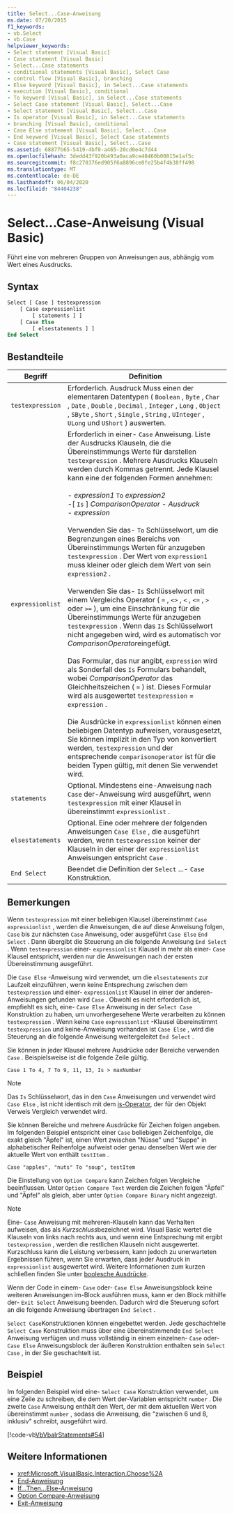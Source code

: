 ```yaml
---
title: Select...Case-Anweisung
ms.date: 07/20/2015
f1_keywords:
- vb.Select
- vb.Case
helpviewer_keywords:
- Select statement [Visual Basic]
- Case statement [Visual Basic]
- Select...Case statements
- conditional statements [Visual Basic], Select Case
- control flow [Visual Basic], branching
- Else keyword [Visual Basic], in Select...Case statements
- execution [Visual Basic], conditional
- To keyword [Visual Basic], in Select...Case statements
- Select Case statement [Visual Basic], Select...Case
- Select statement [Visual Basic], Select...Case
- Is operator [Visual Basic], in Select...Case statements
- branching [Visual Basic], conditional
- Case Else statement [Visual Basic], Select...Case
- End keyword [Visual Basic], Select Case statements
- Case statement [Visual Basic], Select...Case
ms.assetid: 68877b65-5419-4bf0-a465-20cd0e4c7d44
ms.openlocfilehash: 3dedd43f920b493a0aca9ce48460b00815e1af5c
ms.sourcegitcommit: f8c270376ed905f6a8896ce0fe25b4f4b38ff498
ms.translationtype: MT
ms.contentlocale: de-DE
ms.lasthandoff: 06/04/2020
ms.locfileid: "84404238"
---
```

# <a name="selectcase-statement-visual-basic"></a>Select...Case-Anweisung (Visual Basic)
Führt eine von mehreren Gruppen von Anweisungen aus, abhängig vom Wert eines Ausdrucks.  
  
## <a name="syntax"></a>Syntax  
  
```vb  
Select [ Case ] testexpression  
    [ Case expressionlist  
        [ statements ] ]  
    [ Case Else  
        [ elsestatements ] ]  
End Select  
```  
  
## <a name="parts"></a>Bestandteile  
  
|Begriff|Definition|  
|---|---|  
|`testexpression`|Erforderlich. Ausdruck Muss einen der elementaren Datentypen ( `Boolean` , `Byte` , `Char` , `Date` , `Double` , `Decimal` , `Integer` , `Long` , `Object` , `SByte` , `Short` , `Single` , `String` , `UInteger` , `ULong` und `UShort` ) auswerten.|  
|`expressionlist`|Erforderlich in einer- `Case` Anweisung. Liste der Ausdrucks Klauseln, die die Übereinstimmungs Werte für darstellen `testexpression` . Mehrere Ausdrucks Klauseln werden durch Kommas getrennt. Jede Klausel kann eine der folgenden Formen annehmen:<br /><br /> -   *expression1* `To` *expression2*<br />-[ `Is` ] *ComparisonOperator* - *Ausdruck*<br />-   *expression*<br /><br /> Verwenden Sie das- `To` Schlüsselwort, um die Begrenzungen eines Bereichs von Übereinstimmungs Werten für anzugeben `testexpression` . Der Wert von `expression1` muss kleiner oder gleich dem Wert von sein `expression2` .<br /><br /> Verwenden Sie das- `Is` Schlüsselwort mit einem Vergleichs Operator ( `=` , `<>` , `<` , `<=` , `>` oder `>=` ), um eine Einschränkung für die Übereinstimmungs Werte für anzugeben `testexpression` . Wenn das `Is` Schlüsselwort nicht angegeben wird, wird es automatisch vor *ComparisonOperator*eingefügt.<br /><br /> Das Formular, das nur angibt, `expression` wird als Sonderfall des `Is` Formulars behandelt, wobei *ComparisonOperator* das Gleichheitszeichen ( `=` ) ist. Dieses Formular wird als ausgewertet `testexpression`  =  `expression` .<br /><br /> Die Ausdrücke in `expressionlist` können einen beliebigen Datentyp aufweisen, vorausgesetzt, Sie können implizit in den Typ von konvertiert werden, `testexpression` und der entsprechende `comparisonoperator` ist für die beiden Typen gültig, mit denen Sie verwendet wird.|  
|`statements`|Optional. Mindestens eine-Anweisung nach `Case` der-Anweisung wird ausgeführt, wenn `testexpression` mit einer Klausel in übereinstimmt `expressionlist` .|  
|`elsestatements`|Optional. Eine oder mehrere der folgenden Anweisungen `Case Else` , die ausgeführt werden, wenn `testexpression` keiner der Klauseln in der einer der `expressionlist` Anweisungen entspricht `Case` .|  
|`End Select`|Beendet die Definition der `Select` ...- `Case` Konstruktion.|  
  
## <a name="remarks"></a>Bemerkungen  
 Wenn `testexpression` mit einer beliebigen Klausel übereinstimmt `Case` `expressionlist` , werden die Anweisungen, die auf diese Anweisung folgen, `Case` bis zur nächsten `Case` Anweisung, oder ausgeführt `Case Else` `End Select` . Dann übergibt die Steuerung an die folgende Anweisung `End Select` . Wenn `testexpression` einer- `expressionlist` Klausel in mehr als einer- `Case` Klausel entspricht, werden nur die Anweisungen nach der ersten Übereinstimmung ausgeführt.  
  
 Die `Case Else` -Anweisung wird verwendet, um die `elsestatements` zur Laufzeit einzuführen, wenn keine Entsprechung zwischen dem `testexpression` und einer- `expressionlist` Klausel in einer der anderen-Anweisungen gefunden wird `Case` . Obwohl es nicht erforderlich ist, empfiehlt es sich, eine- `Case Else` Anweisung in der `Select Case` Konstruktion zu haben, um unvorhergesehene Werte verarbeiten zu können `testexpression` . Wenn keine `Case` `expressionlist` -Klausel übereinstimmt `testexpression` und keine-Anweisung vorhanden ist `Case Else` , wird die Steuerung an die folgende Anweisung weitergeleitet `End Select` .  
  
 Sie können in jeder Klausel mehrere Ausdrücke oder Bereiche verwenden `Case` . Beispielsweise ist die folgende Zeile gültig.  
  
 `Case 1 To 4, 7 To 9, 11, 13, Is > maxNumber`  
  
> [!NOTE]
> Das `Is` Schlüsselwort, das in den `Case` Anweisungen und verwendet wird `Case Else` , ist nicht identisch mit dem [is-Operator](../operators/is-operator.md), der für den Objekt Verweis Vergleich verwendet wird.  
  
 Sie können Bereiche und mehrere Ausdrücke für Zeichen folgen angeben. Im folgenden Beispiel entspricht einer `Case` beliebigen Zeichenfolge, die exakt gleich "Äpfel" ist, einen Wert zwischen "Nüsse" und "Suppe" in alphabetischer Reihenfolge aufweist oder genau denselben Wert wie der aktuelle Wert von enthält `testItem` .  
  
 `Case "apples", "nuts" To "soup", testItem`  
  
 Die Einstellung von `Option Compare` kann Zeichen folgen Vergleiche beeinflussen. Unter `Option Compare Text` werden die Zeichen folgen "Äpfel" und "Äpfel" als gleich, aber unter `Option Compare Binary` nicht angezeigt.  
  
> [!NOTE]
> Eine- `Case` Anweisung mit mehreren-Klauseln kann das Verhalten aufweisen, das als *Kurzschluss*bezeichnet wird. Visual Basic wertet die Klauseln von links nach rechts aus, und wenn eine Entsprechung mit ergibt `testexpression` , werden die restlichen Klauseln nicht ausgewertet. Kurzschluss kann die Leistung verbessern, kann jedoch zu unerwarteten Ergebnissen führen, wenn Sie erwarten, dass jeder Ausdruck in `expressionlist` ausgewertet wird. Weitere Informationen zum kurzen schließen finden Sie unter [boolesche Ausdrücke](../../programming-guide/language-features/operators-and-expressions/boolean-expressions.md).  
  
 Wenn der Code in einem- `Case` oder- `Case Else` Anweisungsblock keine weiteren Anweisungen im-Block ausführen muss, kann er den Block mithilfe der- `Exit Select` Anweisung beenden. Dadurch wird die Steuerung sofort an die folgende Anweisung übertragen `End Select` .  
  
 `Select Case`Konstruktionen können eingebettet werden. Jede geschachtelte `Select Case` Konstruktion muss über eine übereinstimmende `End Select` Anweisung verfügen und muss vollständig in einem einzelnen- `Case` oder- `Case Else` Anweisungsblock der äußeren Konstruktion enthalten sein `Select Case` , in der Sie geschachtelt ist.  
  
## <a name="example"></a>Beispiel  
 Im folgenden Beispiel wird eine- `Select Case` Konstruktion verwendet, um eine Zeile zu schreiben, die dem Wert der-Variablen entspricht `number` . Die zweite `Case` Anweisung enthält den Wert, der mit dem aktuellen Wert von übereinstimmt `number` , sodass die Anweisung, die "zwischen 6 und 8, inklusiv" schreibt, ausgeführt wird.  
  
 [!code-vb[VbVbalrStatements#54](~/samples/snippets/visualbasic/VS_Snippets_VBCSharp/VbVbalrStatements/VB/Class1.vb#54)]  
  
## <a name="see-also"></a>Weitere Informationen

- <xref:Microsoft.VisualBasic.Interaction.Choose%2A>
- [End-Anweisung](end-statement.md)
- [If...Then...Else-Anweisung](if-then-else-statement.md)
- [Option Compare-Anweisung](option-compare-statement.md)
- [Exit-Anweisung](exit-statement.md)
